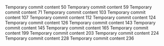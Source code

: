 Temporary commit content 50
Temporary commit content 59
Temporary commit content 71
Temporary commit content 103
Temporary commit content 107
Temporary commit content 112
Temporary commit content 124
Temporary commit content 126
Temporary commit content 143
Temporary commit content 145
Temporary commit content 165
Temporary commit content 199
Temporary commit content 203
Temporary commit content 224
Temporary commit content 228
Temporary commit content 236
